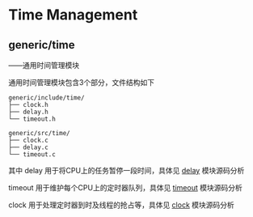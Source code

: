 # Time Management

## generic/time
——通用时间管理模块

通用时间管理模块包含3个部分，文件结构如下
```text
generic/include/time/
├── clock.h
├── delay.h
└── timeout.h

generic/src/time/
├── clock.c
├── delay.c
└── timeout.c
```
其中 delay 用于将CPU上的任务暂停一段时间，具体见 [delay](/time_management/delay.md) 模块源码分析


timeout 用于维护每个CPU上的定时器队列，具体见 [timeout](/time_management/timeout.md) 模块源码分析

clock 用于处理定时器到时及线程的抢占等，具体见 [clock](/time_management/clock.md) 模块源码分析
